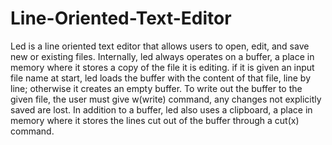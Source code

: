 # Line-Oriented-Text-Editor
Led is a line oriented text editor that allows users to open, edit, and save new or existing files. Internally, led always operates on a buffer, a place in memory where it stores a copy of the file it is editing. if it is given an input file name at start, led loads the buffer with the content of that file, line by line; otherwise it creates an empty buffer. To write out the buffer to the given file, the user must give w(write) command, any changes not explicitly saved are lost.
In addition to a buffer, led also uses a clipboard, a place in memory where it stores the lines cut out of the buffer through a cut(x) command.
